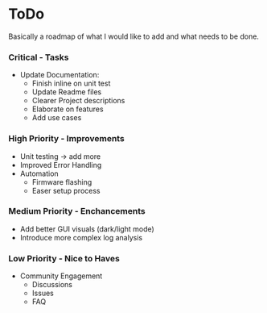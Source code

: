 # ToDo
Basically a roadmap of what I would like to add and what needs to be done.
### Critical - Tasks
* Update Documentation:
  * Finish inline on unit test
  * Update Readme files
  * Clearer Project descriptions
  * Elaborate on features
  * Add use cases

### High Priority - Improvements
* Unit testing -> add more
* Improved Error Handling
* Automation
  * Firmware flashing
  * Easer setup process

### Medium Priority - Enchancements
* Add better GUI visuals (dark/light mode)
* Introduce more complex log analysis

### Low Priority - Nice to Haves
* Community Engagement
  * Discussions
  * Issues
  * FAQ

